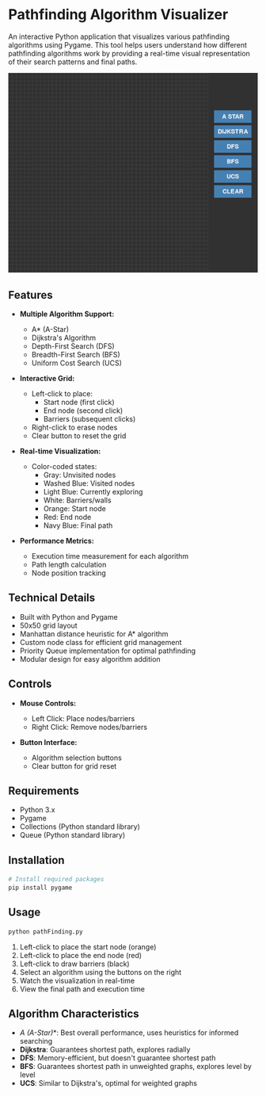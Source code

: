 # Pathfinding Algorithm Visualizer

An interactive Python application that visualizes various pathfinding algorithms using Pygame. This tool helps users understand how different pathfinding algorithms work by providing a real-time visual representation of their search patterns and final paths.

![Algorithm Example](assets/gifalgo.gif)

## Features

- **Multiple Algorithm Support:**
  - A* (A-Star)
  - Dijkstra's Algorithm
  - Depth-First Search (DFS)
  - Breadth-First Search (BFS)
  - Uniform Cost Search (UCS)

- **Interactive Grid:**
  - Left-click to place:
    - Start node (first click)
    - End node (second click)
    - Barriers (subsequent clicks)
  - Right-click to erase nodes
  - Clear button to reset the grid

- **Real-time Visualization:**
  - Color-coded states:
    - Gray: Unvisited nodes
    - Washed Blue: Visited nodes
    - Light Blue: Currently exploring
    - White: Barriers/walls
    - Orange: Start node
    - Red: End node
    - Navy Blue: Final path

- **Performance Metrics:**
  - Execution time measurement for each algorithm
  - Path length calculation
  - Node position tracking

## Technical Details

- Built with Python and Pygame
- 50x50 grid layout
- Manhattan distance heuristic for A* algorithm
- Custom node class for efficient grid management
- Priority Queue implementation for optimal pathfinding
- Modular design for easy algorithm addition

## Controls

- **Mouse Controls:**
  - Left Click: Place nodes/barriers
  - Right Click: Remove nodes/barriers
  
- **Button Interface:**
  - Algorithm selection buttons
  - Clear button for grid reset

## Requirements

- Python 3.x
- Pygame
- Collections (Python standard library)
- Queue (Python standard library)

## Installation

```bash
# Install required packages
pip install pygame
```

## Usage

```bash
python pathFinding.py
```

1. Left-click to place the start node (orange)
2. Left-click to place the end node (red)
3. Left-click to draw barriers (black)
4. Select an algorithm using the buttons on the right
5. Watch the visualization in real-time
6. View the final path and execution time

## Algorithm Characteristics

- **A* (A-Star)**: Best overall performance, uses heuristics for informed searching
- **Dijkstra**: Guarantees shortest path, explores radially
- **DFS**: Memory-efficient, but doesn't guarantee shortest path
- **BFS**: Guarantees shortest path in unweighted graphs, explores level by level
- **UCS**: Similar to Dijkstra's, optimal for weighted graphs
